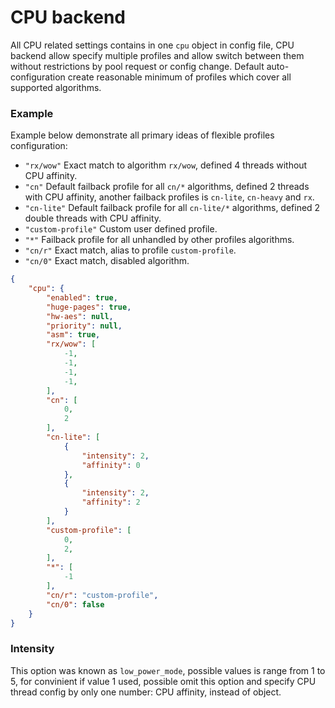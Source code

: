 # CPU backend

All CPU related settings contains in one `cpu` object in config file, CPU backend allow specify multiple profiles and allow switch between them without restrictions by pool request or config change. Default auto-configuration create reasonable minimum of profiles which cover all supported algorithms.

### Example

Example below demonstrate all primary ideas of flexible profiles configuration:

* `"rx/wow"` Exact match to algorithm `rx/wow`, defined 4 threads without CPU affinity.
* `"cn"` Default failback profile for all `cn/*` algorithms, defined 2 threads with CPU affinity, another failback profiles is `cn-lite`, `cn-heavy` and `rx`.
* `"cn-lite"` Default failback profile for all `cn-lite/*` algorithms, defined 2 double threads with CPU affinity.
* `"custom-profile"` Custom user defined profile.
* `"*"` Failback profile for all unhandled by other profiles algorithms.
* `"cn/r"` Exact match, alias to profile `custom-profile`.
* `"cn/0"` Exact match, disabled algorithm.

```json
{
    "cpu": {
        "enabled": true,
        "huge-pages": true,
        "hw-aes": null,
        "priority": null,
        "asm": true,
        "rx/wow": [
            -1,
            -1,
            -1,
            -1,
        ],
        "cn": [
            0,
            2
        ],
        "cn-lite": [
            {
                "intensity": 2,
                "affinity": 0
            },
            {
                "intensity": 2,
                "affinity": 2
            }
        ],
        "custom-profile": [
            0,
            2,
        ],
        "*": [
            -1
        ],
        "cn/r": "custom-profile",
        "cn/0": false
    }
}
```

### Intensity
This option was known as `low_power_mode`, possible values is range from 1 to 5, for convinient if value 1 used, possible omit this option and specify CPU thread config by only one number: CPU affinity, instead of object.


